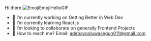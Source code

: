  Hi there ![EmojiEmojiHelloGIF](https://user-images.githubusercontent.com/70637353/170893434-5db43b19-8600-4b6b-8a4e-e678d6a1008c.gif)
- 🔭 I’m currently working on Getting Better in Web Dev
- 🌱 I’m currently learning React js
- 👯 I’m looking to collaborate on generally Frontend Projects
- 📧 How to reach me? Email: adebayooluwasegun011@gmail.com
